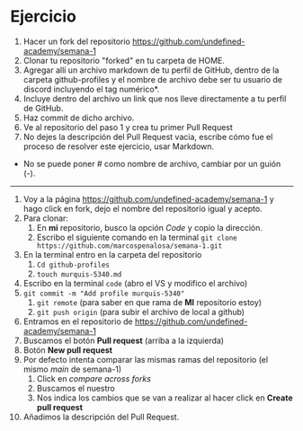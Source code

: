 # Ejercicio
1. Hacer un fork del repositorio https://github.com/undefined-academy/semana-1
2. Clonar tu repositorio "forked" en tu carpeta de HOME.
3. Agregar allí un archivo markdown de tu perfil de GitHub, dentro de la carpeta github-profiles y el nombre de archivo debe ser tu usuario de discord incluyendo el tag numérico*.
4. Incluye dentro del archivo un link que nos lleve directamente a tu perfil de GitHub.
5. Haz commit de dicho archivo.
6. Ve al repositorio del paso 1 y crea tu primer Pull Request
7. No dejes la descripción del Pull Request vacia, escribe cómo fue el proceso de resolver este ejercicio, usar Markdown.

* No se puede poner # como nombre de archivo, cambiar por un guión (-).

---

1. Voy a la página https://github.com/undefined-academy/semana-1 y hago click en fork, dejo el nombre del repositorio igual y acepto.
2. Para clonar:
   1. En **mi** repositorio,  busco la opción *Code* y copio la dirección.
   2. Escribo el siguiente comando en la terminal ```git clone https://github.com/marcospenalosa/semana-1.git```
3. En la terminal entro en la carpeta del repositorio
   1. ```Cd github-profiles```
   2. ```touch murquis-5340.md```
4. Escribo en la terminal ```code``` (abro el VS y modifico el archivo)
5. ```git commit -m "Add profile murquis-5340"```
   1. ```git remote``` (para saber en que rama de **MI** repositorio estoy)
   2. ```git push origin``` (para subir el archivo de local a github)
6. Entramos en el repositorio de https://github.com/undefined-academy/semana-1
  1. Buscamos el botón **Pull request** (arriba a la izquierda)
  2. Botón **New pull request**
  3. Por defecto intenta comparar las mismas ramas del repositorio (el mismo *main* de semana-1)
     1. Click en *compare across forks*
     2. Buscamos el nuestro
     3. Nos indica los cambios que se van a realizar al hacer click en **Create pull request**
7. Añadimos la descripción del Pull Request.
